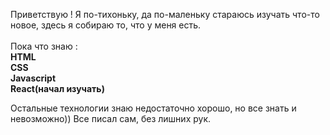 Приветствую ! Я по-тихоньку, да по-маленьку стараюсь изучать что-то новое, здесь я собираю то, что у меня есть.
<br>
<br>
Пока что знаю :
<br>
<b>HTML</b>
<br>
<b>CSS</b>
<br>
<b>Javascript</b>
<br>
<b>React(начал изучать)</b>

Остальные технологии знаю недостаточно хорошо, но все знать и невозможно)) Все писал сам, без лишних рук.

